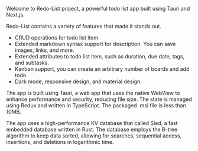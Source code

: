 Welcome to Redo-List project, a powerful todo list app built using Tauri and
Next.js.

Redo-List contains a variety of features that made it stands out.

- CRUD operations for todo list item.
- Extended markdown syntax support for description. You can save images, links,
  and more.
- Extended attributes to todo list item, such as duration, due date, tags, and
  subtasks.
- Kanban support, you can create an arbitrary number of boards and add todo
- Dark mode, responsive design, and material design.

The app is built using Tauri, a web app that uses the native WebView to enhance
performance and security, reducing file size. The state is managed using Redux
and written in TypeScript. The packaged .msi file is less than 10MB.

The app uses a high-performance KV database that called Sled, a fast embedded
database written in Rust. The database employs the B-tree algorithm to keep data
sorted, allowing for searches, sequential access, insertions, and deletions in
logarithmic time.
